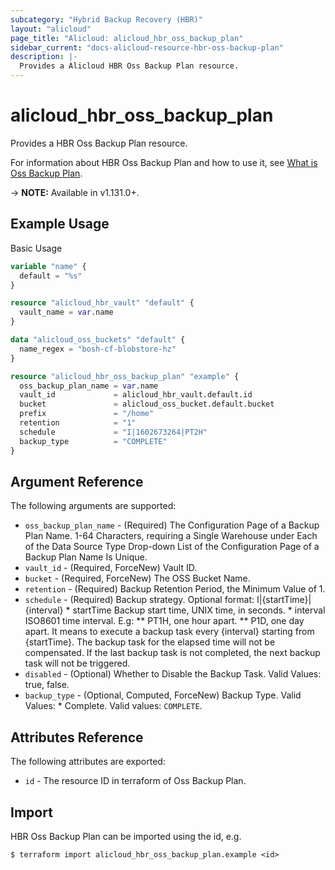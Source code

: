 ```yaml
---
subcategory: "Hybrid Backup Recovery (HBR)"
layout: "alicloud"
page_title: "Alicloud: alicloud_hbr_oss_backup_plan"
sidebar_current: "docs-alicloud-resource-hbr-oss-backup-plan"
description: |-
  Provides a Alicloud HBR Oss Backup Plan resource.
---
```


# alicloud\_hbr\_oss\_backup\_plan

Provides a HBR Oss Backup Plan resource.

For information about HBR Oss Backup Plan and how to use it, see [What is Oss Backup Plan](https://www.alibabacloud.com/product/hybrid-backup-recovery).

-> **NOTE:** Available in v1.131.0+.

## Example Usage

Basic Usage

```terraform
variable "name" {
  default = "%s"
}

resource "alicloud_hbr_vault" "default" {
  vault_name = var.name
}

data "alicloud_oss_buckets" "default" {
  name_regex = "bosh-cf-blobstore-hz"
}

resource "alicloud_hbr_oss_backup_plan" "example" {
  oss_backup_plan_name = var.name
  vault_id             = alicloud_hbr_vault.default.id
  bucket               = alicloud_oss_bucket.default.bucket
  prefix               = "/home"
  retention            = "1"
  schedule             = "I|1602673264|PT2H"
  backup_type          = "COMPLETE"
}
```

## Argument Reference

The following arguments are supported:

* `oss_backup_plan_name` - (Required) The Configuration Page of a Backup Plan Name. 1-64 Characters, requiring a Single Warehouse under Each of the Data Source Type Drop-down List of the Configuration Page of a Backup Plan Name Is Unique.
* `vault_id` - (Required, ForceNew) Vault ID.
* `bucket` - (Required, ForceNew) The OSS Bucket Name.
* `retention` - (Required) Backup Retention Period, the Minimum Value of 1.
* `schedule` - (Required) Backup strategy. Optional format: I|{startTime}|{interval} * startTime Backup start time, UNIX time, in seconds. * interval ISO8601 time interval. E.g: ** PT1H, one hour apart. ** P1D, one day apart. It means to execute a backup task every {interval} starting from {startTime}. The backup task for the elapsed time will not be compensated. If the last backup task is not completed, the next backup task will not be triggered.
* `disabled` - (Optional) Whether to Disable the Backup Task. Valid Values: true, false.
* `backup_type` - (Optional, Computed, ForceNew) Backup Type. Valid Values: * Complete. Valid values: `COMPLETE`.


## Attributes Reference

The following attributes are exported:

* `id` - The resource ID in terraform of Oss Backup Plan.

## Import

HBR Oss Backup Plan can be imported using the id, e.g.

```
$ terraform import alicloud_hbr_oss_backup_plan.example <id>
```
